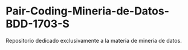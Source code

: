# Pair-Coding-Mineria-de-Datos-BDD-1703-S
Repositorio dedicado exclusivamente a la materia de mineria de datos.

